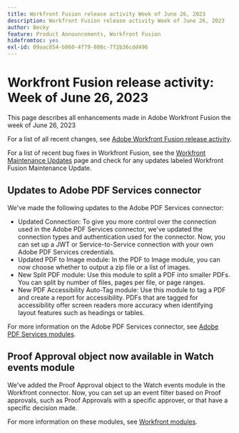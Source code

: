 ```yaml
---
title: Workfront Fusion release activity Week of June 26, 2023
description: Workfront Fusion release activity Week of June 26, 2023
author: Becky
feature: Product Announcements, Workfront Fusion
hidefromtoc: yes
exl-id: 09aac854-b860-4f79-808c-7f2b36cdd496
---
```

# Workfront Fusion release activity: Week of  June 26, 2023

This page describes all enhancements made in Adobe Workfront Fusion the week of  June 26, 2023

For a list of all recent changes, see [Adobe Workfront Fusion release activity](../../../product-announcements/product-releases/fusion-release-activity/fusion-release-activity.md).

For a list of recent bug fixes in Workfront Fusion, see the [Workfront Maintenance Updates](https://experienceleague.adobe.com/docs/workfront-known-issues/releases/current-updates.html) page and check for any updates labeled Workfront Fusion Maintenance Update.

## Updates to Adobe PDF Services connector

We've made the following updates to the Adobe PDF Services connector:

* Updated Connection: To give you more control over the connection used in the Adobe PDF Services connector, we've updated the connection types and authentication used for the connector. Now, you can set up a JWT or Service-to-Service connection with your own Adobe PDF Services credentials. 
* Updated PDF to Image module: In the PDF to Image module, you can now choose whether to output a zip file or a list of images.
* New Split PDF module: Use this module to split a PDF into smaller PDFs. You can split by number of files, pages per file, or page ranges.
* New PDF Accessibility Auto-Tag module: Use this module to tag a PDF and create a report for accessibility. PDFs that are tagged for accessibility offer screen readers more accuracy when identifying layout features such as headings or tables.

For more information on the Adobe PDF Services connector, see [Adobe PDF Services modules](/help/quicksilver/workfront-fusion/apps-and-their-modules/pdf-modules.md).

## Proof Approval object now available in Watch events module

We've added the Proof Approval object to the Watch events module in the Workfront connector. Now, you can set up an event filter based on Proof approvals, such as Proof Approvals with a specific approver, or that have a specific decision made.

For more information on these modules, see [Workfront modules](/help/quicksilver/workfront-fusion/apps-and-their-modules/workfront-modules.md#triggers).
